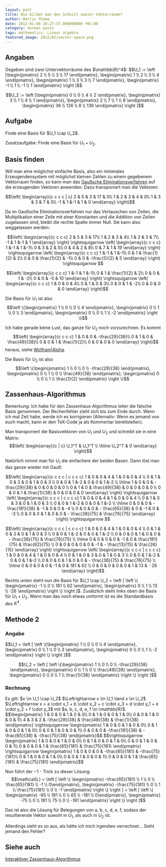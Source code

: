 ```yaml
---
layout: post
title: Wie bildet man den Schnitt zweier Vektorräume?
author: Martin Thoma
date: 2012-01-08 20:27:37.000000000 +01:00
category: German posts
tags: mathematics, Linear algebra
featured_image: 2012/01/vector-space.png
---
```

<h2>Angaben</h2>
Gegeben sind zwei Untervektorräume des $\mathbb{R}^4$:
$$U_1 := \left [\begin{pmatrix} 2 \\ 5 \\ 3 \\ 17 \end{pmatrix}, \begin{pmatrix} 1 \\ 2 \\ 3 \\ 4 \end{pmatrix}, \begin{pmatrix} 1 \\ 3 \\ 3 \\ 7 \end{pmatrix}, \begin{pmatrix} -1 \\ 1 \\ -1 \\ 1 \end{pmatrix} \right ]$$

$$U_2 := \left [\begin{pmatrix} 0 \\ 0 \\ 4 \\ 2 \end{pmatrix}, \begin{pmatrix} 3 \\ 1 \\ 4 \\ 1 \end{pmatrix}, \begin{pmatrix} 2 \\ 7 \\ 1 \\ 8 \end{pmatrix}, \begin{pmatrix} 36 \\ 126 \\ 8 \\ 139 \end{pmatrix} \right ]$$

<h2>Aufgabe</h2>
Finde eine Basis für $U_1 \cap U_2$.

Zusatzaufgabe: Finde eine Basis für $U_1 + U_2$.

<h2>Basis finden</h2>
Will man eine möglichst einfache Basis, also ein minimales Erzeugendensystem mit möglichst kleinen Zahlen zu einem gegebenem Vektorraum finden, so kann man das <a href="http://de.wikipedia.org/wiki/Gau%C3%9Fsches_Eliminationsverfahren">Gaußsche Eliminationsverfahren</a> auf die erzeugenden Vektoren anwenden. Dazu transponiert man die Vektoren:

$$\left( \begin{array}{c c c c | c}
  2 & 5 & 3 & 17 & 0\\
  1 & 2 & 3 & 4 & 0\\
  1 & 3 & 3 & 7 & 0\\
 -1 & 1 &-1 & 1 & 0
\end{array} \right)$$

Da im Gaußsche Eliminationsverfahren nur das Vertauschen von Zeilen, die Multiplikation einer Zeile mit einer Konstanten und die Addition von Zeilen zugelassen sind, bleibt die rechte Spalte immer Null. Sie kann also weggelassen werden:

$$\left( \begin{array}{c c c c}
  2 & 5 & 3 & 17\\
  1 & 2 & 3 & 4\\
  1 & 3 & 3 & 7\\
 -1 & 1 &-1 & 1
\end{array} \right) \rightsquigarrow
\left( \begin{array}{c c c c}
  1 &-1 & 1 &-1\\
  0 & 3 & 2 & 5\\
  0 & 4 & 2 & 8\\
  0 & 7 & 1 & 19
\end{array} \right) \rightsquigarrow
\left( \begin{array}{c c c c}
  1 &-1 & 1 &-1\\
  0 & 1 & \frac{1}{2} & 2\\
  0 & 0 & \frac{1}{2} & -1\\
  0 & 0 & -\frac{5}{2} & 5
\end{array} \right)  \rightsquigarrow
$$

$$\left( \begin{array}{c c c c}
  1 &-1 & 1 &-1\\
  0 & 1 & \frac{1}{2} & 2\\
  0 & 0 & 1 & -2\\
  0 & 0 & -5 & 10
\end{array} \right) \rightsquigarrow
\left( \begin{array}{c c c c}
  1 & 0 & 0 & 4\\
  0 & 1 & 0 & 3\\
  0 & 0 & 1 & -2\\
  0 & 0 & 0 & 0
\end{array} \right)$$

Die Basis für $U_1$ ist also $$\left \{\begin{pmatrix} 1 \\ 0 \\ 0 \\ 4 \end{pmatrix}, \begin{pmatrix} 0 \\ 1 \\ 0 \\ 3 \end{pmatrix}, \begin{pmatrix} 0 \\ 0 \\ 1 \\ -2 \end{pmatrix} \right \}$$

Ich habe gerade keine Lust, das ganze für $U_2$ noch vorzurechnen. Es kommt
$$\left( \begin{array}{c c c c}
  1 & 0 & 0 & -\frac{29}{38}\\
  0 & 1 & 0 & \frac{49}{38}\\
  0 & 0 & 1 & \frac{1}{2}\\
  0 & 0 & 0 & 0
\end{array} \right)$$
heraus, siehe <a href="http://www.wolframalpha.com/input/?i=RowReduce%5B%7B%7B2%2C+7%2C+1%2C+8%7D%2C%7B3%2C+1%2C+4%2C+1%7D%2C%7B0%2C+0%2C+4%2C+2%7D%2C%7B36%2C+126%2C+8%2C+139%7D%7D%5D">Wolfram|Alpha</a>.

Die Basis für $U_2$ ist also $$\left \{\begin{pmatrix} 1 \\ 0 \\ 0 \\ -\frac{29}{38} \end{pmatrix}, \begin{pmatrix} 0 \\ 1 \\ 0 \\ \frac{49}{38} \end{pmatrix}, \begin{pmatrix} 0 \\ 0 \\ 1 \\ \frac{1}{2} \end{pmatrix} \right \}$$

<h2>Zassenhaus-Algorithmus</h2>
Bemerkung: Ich habe für den Zassenhaus-Algorithmus leiter die falsche Basis genommen. Der Rechenfehler zieht sich bis zum Ende durch. Wenn ich mal Zeit habe, werde ich es korrigieren (Alternativ: Wenn es jemand von euch macht, kann er den TeX-Code ja als Kommentar bereitstellen).

Man transponiert die Basisvektoren von $U_1$ und $U_2$ und schreibt sie in eine Matrix:
$$\left( \begin{array}{c | c}
  U_1^T & U_1^T \\
  \hline
  U_2^T & 0
\end{array} \right)$$

Natürlich nimmt man für $U_1$ die einfachere der beiden Basen. Dann löst man das ganze wieder mit Gauß:

$$\left( \begin{array}{c c c c | c c c c}
  1 & 0 & 0 & 4 & 1 & 0 & 0 & 4 \\
  0 & 1 & 0 & 3 & 0 & 1 & 0 & 3 \\
  0 & 0 & 1 &-2 & 0 & 0 & 1 &-2 \\
  \hline
  1 & 0 & 0 & - \frac{29}{38} & 0 & 0 & 0 & 0 \\
  0 & 1 & 0 & \frac{49}{38} & 0 & 0 & 0 & 0 \\
  0 & 0 & 1 & \frac{1}{38} & 0 & 0 & 0 & 0
\end{array} \right) \rightsquigarrow
\left( \begin{array}{c c c c | c c c c}
  1 & 0 & 0 & 4 & 1 & 0 & 0 & 4 \\
  0 & 1 & 0 & 3 & 0 & 1 & 0 & 3 \\
  0 & 0 & 1 &-2 & 0 & 0 & 1 &-2 \\
  \hline
  0 & 0 & 0 & - \frac{181}{38} & -1 & 0 & 0 & -4 \\
  0 & 0 & 0 & -  \frac{65}{38} & 0 & -1 & 0 & -3 \\
  0 & 0 & 0 & 1 & 0 & 0 & - \frac{38}{75} & \frac{76}{75}
\end{array} \right) \rightsquigarrow $$

$$\left( \begin{array}{c c c c | c c c c}
  1 & 0 & 0 & 4 & 1 & 0 & 0 & 4 \\
  0 & 1 & 0 & 3 & 0 & 1 & 0 & 3 \\
  0 & 0 & 1 &-2 & 0 & 0 & 1 &-2 \\
  0 & 0 & 0 & 1 & 0 & 0 & - \frac{38}{75} & \frac{76}{75} \\
  \hline
  0 & 0 & 0 & 0 & -1 & 0 & \frac{181}{75} & \frac{62}{75} \\
  0 & 0 & 0 & 0 & 0 & -1 & - \frac{13}{15} & \frac{26}{15}
\end{array} \right) \rightsquigarrow
\left( \begin{array}{c c c c | c c c c}
  1 & 0 & 0 & 4 & 1 & 0 & 0 & 4 \\
  0 & 1 & 0 & 3 & 0 & 1 & 0 & 3 \\
  0 & 0 & 1 &-2 & 0 & 0 & 1 &-2 \\
  0 & 0 & 0 & 1 & 0 & 0 & - \frac{38}{75} & \frac{76}{75} \\
  \hline
  0 & 0 & 0 & 0 & -1 & 0 & 181 & 62 \\
  0 & 0 & 0 & 0 & 0 & 1 &  13 & - 26
\end{array} \right)$$

Rechts unten steht nun die Basis für $U_1 \cap U_2 = \left [ \left \{ \begin{pmatrix} -1 \\ 0 \\ 181 \\ 62 \end{pmatrix}, \begin{pmatrix} 0 \\ 1 \\ 13 \\ -26 \end{pmatrix}   \right \} \right ]$.
Zusätzlich steht links oben die Basis für $U_1 + U_2$. Wenn man das noch etwas umformt ist es die Standardbasis des $\mathbb{R}^4$.

<h2>Methode 2</h2>
<h3>Angabe</h3>
$$U_1 = \left [
\left \{\begin{pmatrix} 1 \\ 0 \\ 0 \\ 4 \end{pmatrix}, \begin{pmatrix} 0 \\ 1 \\ 0 \\ 3 \end{pmatrix}, \begin{pmatrix} 0 \\ 0 \\ 1 \\ -2 \end{pmatrix} \right \}
\right ]$$

$$U_2 = \left [
\left \{\begin{pmatrix} 1 \\ 0 \\ 0 \\ -\frac{29}{38} \end{pmatrix}, \begin{pmatrix} 0 \\ 1 \\ 0 \\ \frac{49}{38} \end{pmatrix}, \begin{pmatrix} 0 \\ 0 \\ 1 \\ \frac{1}{38} \end{pmatrix} \right \}
\right ]$$

<h3>Rechnung</h3>
Es gilt:
$x \in U_1 \cap U_2$
$\Leftrightarrow x \in U_1 \land x \in U_2$
$\Leftrightarrow x = a \cdot x_1 + b \cdot x_2 + c \cdot x_3 = d \cdot y_1 + e \cdot y_2 + f \cdot y_3$ mit $a, b, c, d, e, f  \in \mathbb{R}$.
$$\begin{pmatrix}
1 & 0 & 0 & 1 & 0 & 0\\
0 & 1 & 0 & 0 & 1 & 0\\
0 & 0 & 1 & 0 & 0 & 1\\
4 & 3 & 2 & -\frac{29}{38} & \frac{49}{38} & \frac{1}{38}
\end{pmatrix}
\rightsquigarrow
\begin{pmatrix}
1 & 0 & 0 & 1 & 0 & 0\\
0 & 1 & 0 & 0 & 1 & 0\\
0 & 0 & 1 & 0 & 0 & 1\\
0 & 0 & 0 & -\frac{181}{38} & -\frac{65}{38} & -\frac{75}{38}
\end{pmatrix}$$
$$\rightsquigarrow  \begin{pmatrix}
1 & 0 & 0 & 1 & 0 & 0\\
0 & 1 & 0 & 0 & 1 & 0\\
0 & 0 & 1 & 0 & 0 & 1\\
0 & 0 & 0 & 1 & \frac{65}{181} & \frac{75}{181}
\end{pmatrix}
\rightsquigarrow
\begin{pmatrix}
1 & 0 & 0 & 0 & -\frac{65}{181} & -\frac{75}{181}\\
0 & 1 & 0 & 0 & 1 & 0\\
0 & 0 & 1 & 0 & 0 & 1\\
0 & 0 & 0 & 1 & \frac{65}{181} & \frac{75}{181}
\end{pmatrix}$$

Nun führt der $-1$ - Trick zu dieser Lösung:
$$\mathcal{L} = \left [ \left \{ \begin{pmatrix} -\frac{65}{181} \\ 1 \\ 0 \\ \frac{65}{181} \\ -1 \\ 0\end{pmatrix}, \begin{pmatrix} -\frac{75}{181} \\ 0 \\ 1 \\ \frac{75}{181} \\ 0 \\ -1 \end{pmatrix}   \right \} \right ] =
\left [ \left \{ \begin{pmatrix} -65 \\ 181 \\ 0 \\ 65 \\ -181 \\ 0\end{pmatrix}, \begin{pmatrix} -75 \\ 0 \\ 181 \\ 75 \\ 0 \\ -181 \end{pmatrix}   \right \} \right ]$$

Das ist also die Lösung für Belegungen von a, b, c, d, e, f, sodass der resultierende Vektor sowohl in $U_1$, als auch in $U_2$ ist.

Allerdings sieht es so aus, als hätte ich mich irgendwo verrechnet… Sieht jemand den Fehler?

<h2>Siehe auch</h2>
<a href="http://werkzeuge.wieschoo.com/zassenalgo.php">Interaktiver Zassenhaus-Algorithmus</a>
